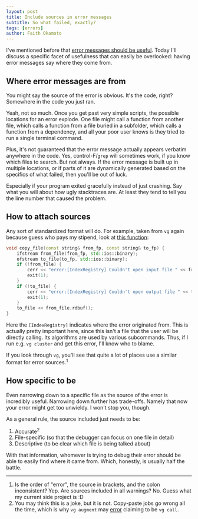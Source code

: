 ```yaml
---
layout: post
title: Include sources in error messages
subtitle: So what failed, exactly?
tags: [errors]
author: Faith Okamoto
---
```


I've mentioned before that [error messages should be useful][UsefulErrorsBlog].
Today I'll discuss a specific facet of usefulness that can easily be overlooked:
having error messages say where they come from.

## Where error messages are from

You might say the source of the error is obvious. It's the code, right? 
Somewhere in the code you just ran.

Yeah, not so much. Once you get past very simple scripts, the possible locations
for an error explode. One file might call a function from another file, which
calls a function from a file buried in a subfolder, which calls a function from
a dependency, and all your poor user knows is they tried to run a single
terminal command.

Plus, it's not guaranteed that the error message actually appears verbatim
anywhere in the code. Yes, control-F/`grep` will sometimes work, if you know
which files to search. But not always. If the error message is built up in
multiple locations, or if parts of it are dynamically generated based on the
specifics of what failed, then you'll be out of luck. 

Especially if your program exited gracefully instead of just crashing. Say what 
you will about how ugly stacktraces are. At least they tend to tell you the line 
number that caused the problem.

## How to attach sources

Any sort of standardized format will do. For example, taken from `vg` again
because guess who pays my stipend, look at [this function][IndexRegistry]:

```c++
void copy_file(const string& from_fp, const string& to_fp) {
    ifstream from_file(from_fp, std::ios::binary);
    ofstream to_file(to_fp, std::ios::binary);
    if (!from_file) {
        cerr << "error:[IndexRegistry] Couldn't open input file " << from_fp << endl;
        exit(1);
    }
    if (!to_file) {
        cerr << "error:[IndexRegistry] Couldn't open output file " << to_fp << endl;
        exit(1);
    }
    to_file << from_file.rdbuf();
}
```

Here the `[IndexRegistry]` indicates where the error originated from. This is
actually pretty important here, since this isn't a file that the user will be
directly calling. Its algorithms are used by various subcommands. Thus, if I run 
e.g. `vg cluster` and get this error, I'll know who to blame.

If you look through `vg`, you'll see that quite a lot of places use a similar
format for error sources.<sup>1</sup>

## How specific to be

Even narrowing down to a specific file as the source of the error is incredibly
useful. Narrowing down further has trade-offs. Namely that now your error might
get too unwieldy. I won't stop you, though.

As a general rule, the source included just needs to be:
1. Accurate<sup>2</sup>
2. File-specific (so that the debugger can focus on one file in detail)
3. Descriptive (to be clear which file is being talked about)

With that information, whomever is trying to debug their error should be able to
easily find where it came from. Which, honestly, is usually half the battle.

----

1. Is the order of "error", the source in brackets, and the colon inconsistent? 
Yep. Are sources included in all warnings? No. Guess what my current side
project is :D
2. You may think this is a joke, but it is not. Copy-paste jobs go wrong all the 
time, which is why `vg augment` may [error][Augment] claiming to be `vg call`.


[Augment]: https://github.com/vgteam/vg/blob/07940956a27a8ac38254d7f993373e458c301ec4/src/subcommand/augment_main.cpp#L233
[IndexRegistry]: https://github.com/vgteam/vg/blob/07940956a27a8ac38254d7f993373e458c301ec4/src/index_registry.cpp#L130
[UsefulErrorsBlog]: https://faithokamoto.github.io/2025-01-10-useful-error-messages/